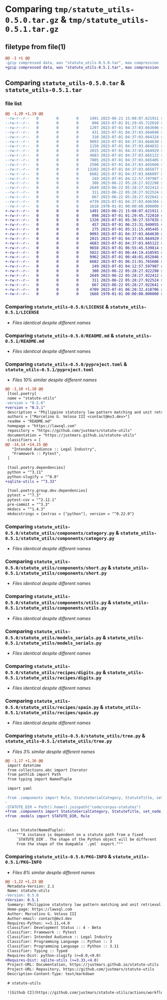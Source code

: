 # Comparing `tmp/statute_utils-0.5.0.tar.gz` & `tmp/statute_utils-0.5.1.tar.gz`

## filetype from file(1)

```diff
@@ -1 +1 @@
-gzip compressed data, was "statute_utils-0.5.0.tar", max compression
+gzip compressed data, was "statute_utils-0.5.1.tar", max compression
```

## Comparing `statute_utils-0.5.0.tar` & `statute_utils-0.5.1.tar`

### file list

```diff
@@ -1,20 +1,19 @@
--rw-r--r--   0        0        0     1491 2023-06-21 15:08:07.621911 statute_utils-0.5.0/LICENSE
--rw-r--r--   0        0        0      898 2023-07-01 01:29:45.722010 statute_utils-0.5.0/README.md
--rw-r--r--   0        0        0     1297 2023-07-01 04:37:03.663696 statute_utils-0.5.0/pyproject.toml
--rw-r--r--   0        0        0      431 2023-07-01 04:37:03.664040 statute_utils-0.5.0/statute_utils/__init__.py
--rw-r--r--   0        0        0      310 2023-07-01 04:37:03.664324 statute_utils-0.5.0/statute_utils/components/__init__.py
--rw-r--r--   0        0        0     9093 2023-07-01 04:37:03.664630 statute_utils-0.5.0/statute_utils/components/category.py
--rw-r--r--   0        0        0     1150 2023-07-01 04:37:03.664832 statute_utils-0.5.0/statute_utils/components/rule.py
--rw-r--r--   0        0        0     2015 2023-07-01 04:37:03.664929 statute_utils-0.5.0/statute_utils/components/short.py
--rw-r--r--   0        0        0     4683 2023-07-01 04:37:03.665122 statute_utils-0.5.0/statute_utils/components/utils.py
--rw-r--r--   0        0        0     7805 2023-07-01 04:37:03.665405 statute_utils-0.5.0/statute_utils/main.py
--rw-r--r--   0        0        0     2500 2023-07-01 04:37:03.665660 statute_utils-0.5.0/statute_utils/models.py
--rw-r--r--   0        0        0    13202 2023-07-01 04:37:03.665877 statute_utils-0.5.0/statute_utils/models_names.py
--rw-r--r--   0        0        0     6682 2023-07-01 04:37:03.666097 statute_utils-0.5.0/statute_utils/models_serials.py
--rw-r--r--   0        0        0      249 2023-07-01 04:12:57.597987 statute_utils-0.5.0/statute_utils/recipes/__init__.py
--rw-r--r--   0        0        0      380 2023-06-22 05:28:27.922298 statute_utils-0.5.0/statute_utils/recipes/const.py
--rw-r--r--   0        0        0     2649 2023-06-22 05:28:27.922412 statute_utils-0.5.0/statute_utils/recipes/digits.py
--rw-r--r--   0        0        0      311 2023-06-22 05:28:27.922524 statute_utils-0.5.0/statute_utils/recipes/roc.py
--rw-r--r--   0        0        0      667 2023-06-22 05:28:27.922641 statute_utils-0.5.0/statute_utils/recipes/spain.py
--rw-r--r--   0        0        0     4739 2023-07-01 04:37:03.666304 statute_utils-0.5.0/statute_utils/tree.py
--rw-r--r--   0        0        0     1618 1970-01-01 00:00:00.000000 statute_utils-0.5.0/PKG-INFO
+-rw-r--r--   0        0        0     1491 2023-06-21 15:08:07.621911 statute_utils-0.5.1/LICENSE
+-rw-r--r--   0        0        0      898 2023-07-01 01:29:45.722010 statute_utils-0.5.1/README.md
+-rw-r--r--   0        0        0     1320 2023-07-01 05:30:27.557835 statute_utils-0.5.1/pyproject.toml
+-rw-r--r--   0        0        0      457 2023-07-01 06:23:31.949055 statute_utils-0.5.1/statute_utils/__init__.py
+-rw-r--r--   0        0        0      275 2023-07-01 05:31:15.495445 statute_utils-0.5.1/statute_utils/components/__init__.py
+-rw-r--r--   0        0        0     9093 2023-07-01 04:37:03.664630 statute_utils-0.5.1/statute_utils/components/category.py
+-rw-r--r--   0        0        0     2015 2023-07-01 04:37:03.664929 statute_utils-0.5.1/statute_utils/components/short.py
+-rw-r--r--   0        0        0     4683 2023-07-01 04:37:03.665122 statute_utils-0.5.1/statute_utils/components/utils.py
+-rw-r--r--   0        0        0     9658 2023-07-01 06:55:45.539814 statute_utils-0.5.1/statute_utils/main.py
+-rw-r--r--   0        0        0     5022 2023-07-01 06:44:19.410593 statute_utils-0.5.1/statute_utils/models.py
+-rw-r--r--   0        0        0     9962 2023-07-01 06:48:01.652846 statute_utils-0.5.1/statute_utils/models_names.py
+-rw-r--r--   0        0        0     6682 2023-07-01 06:21:01.765608 statute_utils-0.5.1/statute_utils/models_serials.py
+-rw-r--r--   0        0        0      249 2023-07-01 04:12:57.597987 statute_utils-0.5.1/statute_utils/recipes/__init__.py
+-rw-r--r--   0        0        0      380 2023-06-22 05:28:27.922298 statute_utils-0.5.1/statute_utils/recipes/const.py
+-rw-r--r--   0        0        0     2649 2023-06-22 05:28:27.922412 statute_utils-0.5.1/statute_utils/recipes/digits.py
+-rw-r--r--   0        0        0      311 2023-06-22 05:28:27.922524 statute_utils-0.5.1/statute_utils/recipes/roc.py
+-rw-r--r--   0        0        0      667 2023-06-22 05:28:27.922641 statute_utils-0.5.1/statute_utils/recipes/spain.py
+-rw-r--r--   0        0        0     4709 2023-07-01 06:20:32.418706 statute_utils-0.5.1/statute_utils/tree.py
+-rw-r--r--   0        0        0     1660 1970-01-01 00:00:00.000000 statute_utils-0.5.1/PKG-INFO
```

### Comparing `statute_utils-0.5.0/LICENSE` & `statute_utils-0.5.1/LICENSE`

 * *Files identical despite different names*

### Comparing `statute_utils-0.5.0/README.md` & `statute_utils-0.5.1/README.md`

 * *Files identical despite different names*

### Comparing `statute_utils-0.5.0/pyproject.toml` & `statute_utils-0.5.1/pyproject.toml`

 * *Files 10% similar despite different names*

```diff
@@ -1,10 +1,10 @@
 [tool.poetry]
 name = "statute-utils"
-version = "0.5.0"
+version = "0.5.1"
 description = "Philippine statutory law pattern matching and unit retrieval."
 authors = ["Marcelino G. Veloso III <contact@mv3.dev>"]
 readme = "README.md"
 homepage = "https://lawsql.com"
 repository = "https://github.com/justmars/statute-utils"
 documentation = "https://justmars.github.io/statute-utils"
 classifiers = [
@@ -14,14 +14,15 @@
   "Intended Audience :: Legal Industry",
   "Framework :: Pytest",
 ]
 
 [tool.poetry.dependencies]
 python = "^3.11"
 python-slugify = "^8.0"
+sqlite-utils = "^3.33"
 
 [tool.poetry.group.dev.dependencies]
 pytest = "^7.3"
 pytest-cov = "^2.12.1"
 pre-commit = "^3.3"
 mkdocs = "^1.4.3"
 mkdocstrings = {extras = ["python"], version = "^0.22.0"}
```

### Comparing `statute_utils-0.5.0/statute_utils/components/category.py` & `statute_utils-0.5.1/statute_utils/components/category.py`

 * *Files identical despite different names*

### Comparing `statute_utils-0.5.0/statute_utils/components/short.py` & `statute_utils-0.5.1/statute_utils/components/short.py`

 * *Files identical despite different names*

### Comparing `statute_utils-0.5.0/statute_utils/components/utils.py` & `statute_utils-0.5.1/statute_utils/components/utils.py`

 * *Files identical despite different names*

### Comparing `statute_utils-0.5.0/statute_utils/models_serials.py` & `statute_utils-0.5.1/statute_utils/models_serials.py`

 * *Files identical despite different names*

### Comparing `statute_utils-0.5.0/statute_utils/recipes/digits.py` & `statute_utils-0.5.1/statute_utils/recipes/digits.py`

 * *Files identical despite different names*

### Comparing `statute_utils-0.5.0/statute_utils/recipes/spain.py` & `statute_utils-0.5.1/statute_utils/recipes/spain.py`

 * *Files identical despite different names*

### Comparing `statute_utils-0.5.0/statute_utils/tree.py` & `statute_utils-0.5.1/statute_utils/tree.py`

 * *Files 3% similar despite different names*

```diff
@@ -1,17 +1,16 @@
 import datetime
 from collections.abc import Iterator
 from pathlib import Path
 from typing import NamedTuple
 
 import yaml
 
-from .components import Rule, StatuteSerialCategory, StatuteTitle, set_node_ids, walk
-
-STATUTE_DIR = Path().home().joinpath("code/corpus-statutes")
+from .components import StatuteSerialCategory, StatuteTitle, set_node_ids, walk
+from .models import STATUTE_DIR, Rule
 
 
 class Statute(NamedTuple):
     """A instance is dependent on a statute path from a fixed
     `STATUTE_DIR`. The shape of the Python object will be different
     from the shape of the dumpable `.yml` export."""
```

### Comparing `statute_utils-0.5.0/PKG-INFO` & `statute_utils-0.5.1/PKG-INFO`

 * *Files 8% similar despite different names*

```diff
@@ -1,22 +1,23 @@
 Metadata-Version: 2.1
 Name: statute-utils
-Version: 0.5.0
+Version: 0.5.1
 Summary: Philippine statutory law pattern matching and unit retrieval.
 Home-page: https://lawsql.com
 Author: Marcelino G. Veloso III
 Author-email: contact@mv3.dev
 Requires-Python: >=3.11,<4.0
 Classifier: Development Status :: 4 - Beta
 Classifier: Framework :: Pytest
 Classifier: Intended Audience :: Legal Industry
 Classifier: Programming Language :: Python :: 3
 Classifier: Programming Language :: Python :: 3.11
 Classifier: Typing :: Typed
 Requires-Dist: python-slugify (>=8.0,<9.0)
+Requires-Dist: sqlite-utils (>=3.33,<4.0)
 Project-URL: Documentation, https://justmars.github.io/statute-utils
 Project-URL: Repository, https://github.com/justmars/statute-utils
 Description-Content-Type: text/markdown
 
 # statute-utils
 
 ![Github CI](https://github.com/justmars/statute-utils/actions/workflows/main.yml/badge.svg)
```


